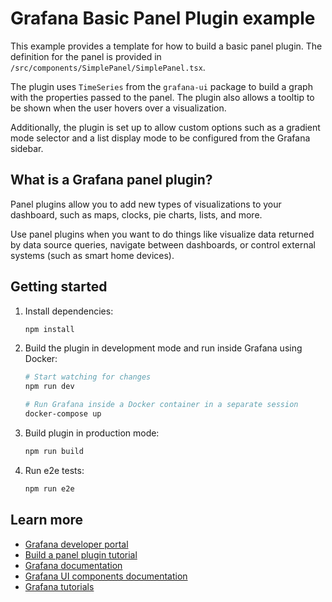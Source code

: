 # Grafana Basic Panel Plugin example

This example provides a template for how to build a basic panel plugin. The definition for the panel is provided in `/src/components/SimplePanel/SimplePanel.tsx`.

The plugin uses `TimeSeries` from the `grafana-ui` package to build a graph with the properties passed to the panel. The plugin also allows a tooltip to be shown when the user hovers over a visualization.

Additionally, the plugin is set up to allow custom options such as a gradient mode selector and a list display mode to be configured from the Grafana sidebar.

## What is a Grafana panel plugin?

Panel plugins allow you to add new types of visualizations to your dashboard, such as maps, clocks, pie charts, lists, and more.

Use panel plugins when you want to do things like visualize data returned by data source queries, navigate between dashboards, or control external systems (such as smart home devices).

## Getting started

1. Install dependencies:

   ```bash
   npm install
   ```

2. Build the plugin in development mode and run inside Grafana using Docker:

   ```bash
   # Start watching for changes
   npm run dev

   # Run Grafana inside a Docker container in a separate session
   docker-compose up
   ```

3. Build plugin in production mode:

   ```bash
   npm run build
   ```

4. Run e2e tests:

   ```bash
   npm run e2e
   ```

## Learn more

- [Grafana developer portal](https://grafana.com/developers)
- [Build a panel plugin tutorial](https://grafana.com/tutorials/build-a-panel-plugin/)
- [Grafana documentation](https://grafana.com/docs/)
- [Grafana UI components documentation](https://developers.grafana.com/ui/latest/index.html)
- [Grafana tutorials](https://grafana.com/tutorials/)
